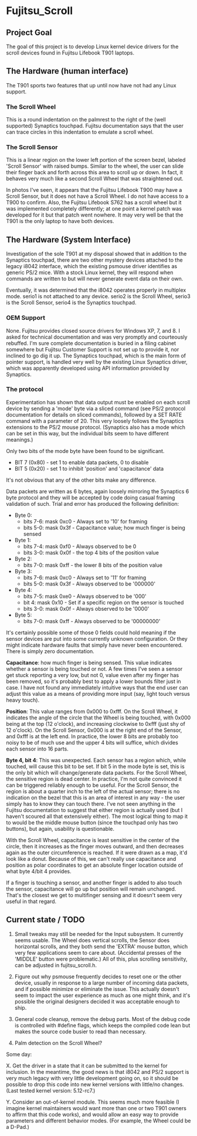 # Fujitsu_Scroll

## Project Goal
The goal of this project is to develop Linux kernel device drivers for the
scroll devices found in Fujitsu Lifebook T901 laptops.

## The Hardware (human interface)
The T901 sports two features that up until now have not had any Linux support.

### The Scroll Wheel
This is a round indentation on the palmrest to the right of the (well
supported) Synaptics touchpad.  Fujitsu documentation says that the user can
trace circles in this indentation to emulate a scroll wheel.

### The Scroll Sensor
This is a linear region on the lower left portion of the screen bezel,
labeled 'Scroll Sensor' with raised bumps.  Similar to the wheel, the user
can slide their finger back and forth across this area to scroll up or down.
In fact, it behaves very much like a second Scroll Wheel that was straightened
out.

In photos I've seen, it appears that the Fujitsu Lifebook T900 may have a
Scroll Sensor, but it does not have a Scroll Wheel.  I do not have access to
a T900 to confirm.  Also, the Fujitsu Lifebook S762 has a scroll wheel but it
was implemented completely differently; at one point a kernel patch was
developed for it but that patch went nowhere.  It may very well be that the
T901 is the only laptop to have both devices.


## The Hardware (System Interface)
Investigation of the sole T901 at my disposal showed that in addition to the
Synaptics touchpad, there are two other mystery devices attached to the
legacy i8042 interface, which the existing psmouse driver identifies as
generic PS/2 mice.  With a stock Linux kernel, they will respond when commands
are written to but will never generate event data on their own.

Eventually, it was determined that the i8042 operates properly in multiplex
mode.  serio1 is not attached to any device.  serio2 is the Scroll Wheel,
serio3 is the Scroll Sensor, serio4 is the Synaptics touchpad.

### OEM Support
None.  Fujitsu provides closed source drivers for Windows XP, 7, and 8.  I
asked for technical documentation and was very promptly and courteously
rebuffed.  I'm sure complete documentation is buried in a filing cabinet
somewhere but Fujitsu Customer Support is not set up to provide it, nor
inclined to go dig it up.  The Synaptics touchpad, which is the main form
of pointer support, is handled very well by the existing Linux Synaptics
driver, which was apparently developed using API information provided by
Synaptics.

### The protocol
Experimentation has shown that data output must be enabled on each scroll
device by sending a 'mode' byte via a sliced command (see PS/2 protocol
documentation for details on sliced commands), followed by a SET RATE command
with a parameter of 20.  This very loosely follows the Synaptics extensions
to the PS/2 mouse protocol.  (Synaptics also has a mode which can be set in
this way, but the individual bits seem to have different meanings.)

Only two bits of the mode byte have been found to be significant.

* BIT 7 (0x80) - set 1 to enable data packets, 0 to disable
* BIT 5 (0x20) - set 1 to inhibit 'position' and 'capacitance' data

It's not obvious that any of the other bits make any difference.

Data packets are written as 6 bytes, again loosely mirroring the Synaptics
6 byte protocol and they will be accepted by code doing casual framing
validation of such.  Trial and error has produced the following definition:

* Byte 0:
  *   bits 7-6: mask 0xc0 - Always set to '10' for framing
  *   bits 5-0: mask 0x3f - Capacitance value; how much finger is being sensed
* Byte 1:
  *   bits 7-4: mask 0xf0 - Always observed to be 0
  *   bits 3-0: mask 0x0f - the top 4 bits of the position value
* Byte 2:
  *   bits 7-0: mask 0xff - the lower 8 bits of the position value
* Byte 3:
  *   bits 7-6: mask 0xc0 - Always set to '11' for framing
  *   bits 5-0: mask 0x3f - Always observed to be '000000'
* Byte 4:
  *   bits 7-5: mask 0xe0 - Always observed to be '000'
  *   bit    4: mask 0x10 - Set if a specific region on the sensor is touched
  *   bits 3-0: mask 0x0f - Always observed to be '0000'
* Byte 5:
  *   bits 7-0: mask 0xff - Always observed to be '00000000'

It's certainly possible some of those 0 fields could hold meaning if the
sensor devices are put into some currently unknown configuration.  Or they
might indicate hardware faults that simply have never been encountered.
There is simply zero documentation.

**Capacitance**: how much finger is being sensed.  This value indicates whether
a sensor is being touched or not.  A few times I've seen a sensor get stuck
reporting a very low, but not 0, value even after my finger has been removed,
so it's probably best to apply a lower bounds filter just in case.  I have
not found any immediately intuitive ways that the end user can adjust this
value as a means of providing more input (say, light touch versus heavy
touch).

**Position**: This value ranges from 0x000 to 0xfff.  On the Scroll Wheel, it
indicates the angle of the circle that the Wheel is being touched, with 0x000
being at the top (12 o'clock), and increasing clockwise to 0xfff (just shy of
12 o'clock).  On the Scroll Sensor, 0x000 is at the right end of the Sensor,
and 0xfff is at the left end.  In practice, the lower 8 bits are probably
too noisy to be of much use and the upper 4 bits will suffice, which divides
each sensor into 16 parts.

**Byte 4, bit 4**: This was unexpected.  Each sensor has a region which, while
touched, will cause this bit to be set.  If bit 5 in the mode byte is set,
this is the only bit which will change/generate data packets.  For the
Scroll Wheel, the sensitive region is dead center.  In practice, I'm not
quite convinced it can be triggered reliably enough to be useful.  For the
Scroll Sensor, the region is about a quarter inch to the left of the actual
sensor; there is no indication on the bezel that this is an area of interest
in any way - the user simply has to know they can touch there.  I've not seen
anything in the Fujitsu documentation to suggest that either region is actually
used (but I haven't scoured all that extensively either).  The most logical
thing to map it to would be the middle mouse button (since the touchpad only
has two buttons), but again, usability is questionable.

With the Scroll Wheel, capacitance is least sensitive in the center of
the circle, then it increases as the finger moves outward, and then decreases
again as the outer circumference is reached.  If it were drawn as a map, it'd
look like a donut.  Because of this, we can't really use capacitance and
position as polar coordinates to get an absolute finger location outside of
what byte 4/bit 4 provides.

If a finger is touching a sensor, and another finger is added to also touch
the sensor, capacitance will go up but position will remain unchanged.
That's the closest we get to multifinger sensing and it doesn't seem very
useful in that regard.

## Current state / TODO

1. Small tweaks may still be needed for the Input subsystem.  It currently
seems usable.  The Wheel does vertical scrolls, the Sensor does
horizontal scrolls, and they both send the 'EXTRA' mouse button, which very
few applications seem to care about.  (Accidental presses of the 'MIDDLE'
button were problematic.)  All of this, plus scrolling sensitivity, can
be adjusted in fujitsu_scroll.h.

2. Figure out why psmouse frequently decides to reset one or the other device,
usually in response to a large number of incoming data packets, and if
possible minimize or eliminate the issue.  This actually doesn't seem to
impact the user experience as much as one might think, and it's possible the
original designers decided it was acceptable enough to ship.

3. General code cleanup, remove the debug parts.  Most of the debug code is
controlled with #define flags, which keeps the compiled code lean but makes
the source code busier to read than necessary.

4. Palm detection on the Scroll Wheel?

Some day:

X. Get the driver in a state that it can be submitted to the kernel for
inclusion.  In the meantime, the good news is that i8042 and PS/2 support is
very much legacy with very little development going on, so it should be
possible to drop this code into new kernel versions with little/no changes.
(Last tested kernel version: 5.12-rc7.)

Y. Consider an out-of-kernel module.  This seems much more feasible (I
imagine kernel maintainers would want more than one or two T901 owners to
affirm that this code works), and would allow an easy way to provide parameters
and different behavior modes.  (For example, the Wheel could be a D-Pad.)

